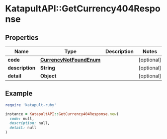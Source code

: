 # KatapultAPI::GetCurrency404Response

## Properties

| Name | Type | Description | Notes |
| ---- | ---- | ----------- | ----- |
| **code** | [**CurrencyNotFoundEnum**](CurrencyNotFoundEnum.md) |  | [optional] |
| **description** | **String** |  | [optional] |
| **detail** | **Object** |  | [optional] |

## Example

```ruby
require 'katapult-ruby'

instance = KatapultAPI::GetCurrency404Response.new(
  code: null,
  description: null,
  detail: null
)
```


